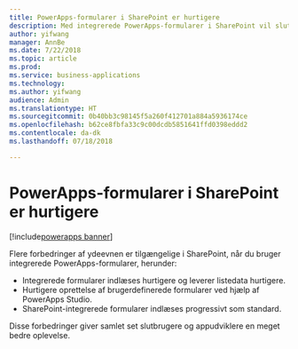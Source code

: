 ```yaml
---
title: PowerApps-formularer i SharePoint er hurtigere
description: Med integrerede PowerApps-formularer i SharePoint vil slutbrugere og appudviklere opleve en bedre ydeevne
author: yifwang
manager: AnnBe
ms.date: 7/22/2018
ms.topic: article
ms.prod: 
ms.service: business-applications
ms.technology: 
ms.author: yifwang
audience: Admin
ms.translationtype: HT
ms.sourcegitcommit: 0b40bb3c98145f5a260f412701a884a5936174ce
ms.openlocfilehash: b62ce8fbfa33c9c00dcdb5851641ffd0398eddd2
ms.contentlocale: da-dk
ms.lasthandoff: 07/18/2018

---
```

# <a name="powerapps-forms-in-sharepoint-are-faster"></a>PowerApps-formularer i SharePoint er hurtigere

[!include[powerapps banner](../includes/powerapps.md)]




Flere forbedringer af ydeevnen er tilgængelige i SharePoint, når du bruger integrerede PowerApps-formularer, herunder:

- Integrerede formularer indlæses hurtigere og leverer listedata hurtigere.
- Hurtigere oprettelse af brugerdefinerede formularer ved hjælp af PowerApps Studio.
- SharePoint-integrerede formularer indlæses progressivt som standard.

Disse forbedringer giver samlet set slutbrugere og appudviklere en meget bedre oplevelse.


